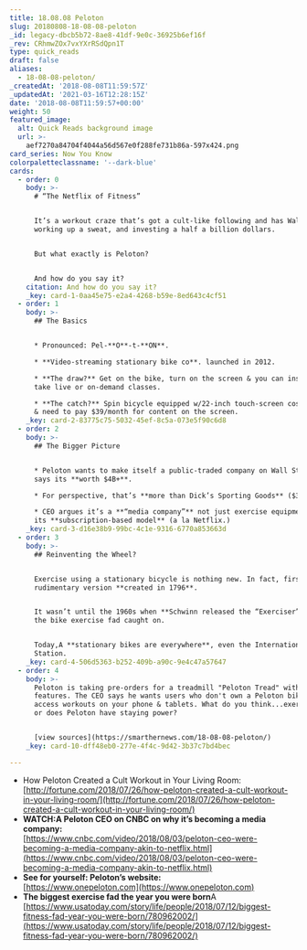 ```yaml
---
title: 18.08.08 Peloton
slug: 20180808-18-08-08-peloton
_id: legacy-dbcb5b72-8ae8-41df-9e0c-36925b6ef16f
_rev: CRhmwZOx7vxYXrRSdQpn1T
type: quick_reads
draft: false
aliases:
  - 18-08-08-peloton/
_createdAt: '2018-08-08T11:59:57Z'
_updatedAt: '2021-03-16T12:28:15Z'
date: '2018-08-08T11:59:57+00:00'
weight: 50
featured_image:
  alt: Quick Reads background image
  url: >-
    aef7270a84704f4044a56d567e0f288fe731b86a-597x424.png
card_series: Now You Know
colorpaletteclassname: '--dark-blue'
cards:
  - order: 0
    body: >-
      # “The Netflix of Fitness”


      It’s a workout craze that’s got a cult-like following and has Wall Street
      working up a sweat, and investing a half a billion dollars.


      But what exactly is Peloton?


      And how do you say it?
    citation: And how do you say it?
    _key: card-1-0aa45e75-e2a4-4268-b59e-8ed643c4cf51
  - order: 1
    body: >-
      ## The Basics


      * Pronounced: Pel-**O**-t-**ON**.

      * **Video-streaming stationary bike co**. launched in 2012.

      * **The draw?** Get on the bike, turn on the screen & you can instantly
      take live or on-demand classes.

      * **The catch?** Spin bicycle equipped w/22-inch touch-screen costs $1,995
      & need to pay $39/month for content on the screen.
    _key: card-2-83775c75-5032-45ef-8c5a-073e5f90c6d8
  - order: 2
    body: >-
      ## The Bigger Picture


      * Peloton wants to make itself a public-traded company on Wall St. which
      says its **worth $4B+**.

      * For perspective, that’s **more than Dick’s Sporting Goods** ($3.5B).

      * CEO argues it’s a **“media company”** not just exercise equipment due to
      its **subscription-based model** (a la Netflix.)
    _key: card-3-d16e38b9-99bc-4c1e-9316-6770a853663d
  - order: 3
    body: >-
      ## Reinventing the Wheel?


      Exercise using a stationary bicycle is nothing new. In fact, first
      rudimentary version **created in 1796**.


      It wasn’t until the 1960s when **Schwinn released the “Exerciser”** that
      the bike exercise fad caught on.


      Today,A **stationary bikes are everywhere**, even the International Space
      Station.
    _key: card-4-506d5363-b252-409b-a90c-9e4c47a57647
  - order: 4
    body: >-
      Peloton is taking pre-orders for a treadmill "Peloton Tread" with the same
      features. The CEO says he wants users who don't own a Peloton bike to
      access workouts on your phone & tablets. What do you think...exercise fad
      or does Peloton have staying power?


      [view sources](https://smarthernews.com/18-08-08-peloton/)
    _key: card-10-dff48eb0-277e-4f4c-9d42-3b37c7bd4bec

---
```

* How Peloton Created a Cult Workout in Your Living Room:  
[http://fortune.com/2018/07/26/how-peloton-created-a-cult-workout-in-your-living-room/](http://fortune.com/2018/07/26/how-peloton-created-a-cult-workout-in-your-living-room/)
* **WATCH:A Peloton CEO on CNBC on why it’s becoming a media company:**  
[https://www.cnbc.com/video/2018/08/03/peloton-ceo-were-becoming-a-media-company-akin-to-netflix.html](https://www.cnbc.com/video/2018/08/03/peloton-ceo-were-becoming-a-media-company-akin-to-netflix.html)
* **See for yourself: Peloton’s website:**  
[https://www.onepeloton.com](https://www.onepeloton.com)
* **The biggest exercise fad the year you were born**A [https://www.usatoday.com/story/life/people/2018/07/12/biggest-fitness-fad-year-you-were-born/780962002/](https://www.usatoday.com/story/life/people/2018/07/12/biggest-fitness-fad-year-you-were-born/780962002/)